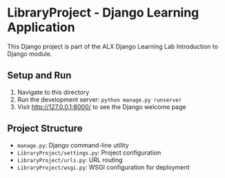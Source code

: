 # LibraryProject - Django Learning Application

This Django project is part of the ALX Django Learning Lab Introduction to Django module.

## Setup and Run
1. Navigate to this directory
2. Run the development server: `python manage.py runserver`
3. Visit http://127.0.0.1:8000/ to see the Django welcome page

## Project Structure
- `manage.py`: Django command-line utility
- `LibraryProject/settings.py`: Project configuration  
- `LibraryProject/urls.py`: URL routing
- `LibraryProject/wsgi.py`: WSGI configuration for deployment
